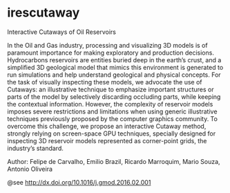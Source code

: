 # irescutaway

Interactive Cutaways of Oil Reservoirs

In the Oil and Gas industry, processing and visualizing 3D models is of paramount importance for making exploratory and production decisions. Hydrocarbons reservoirs are entities buried deep in the earth’s crust, and a simplified 3D geological model that mimics this environment is generated to run simulations and help understand geological and physical concepts. For the task of visually inspecting these models, we advocate the use of Cutaways: an illustrative technique to emphasize important structures or parts of the model by selectively discarding occluding parts, while keeping the contextual information. However, the complexity of reservoir models imposes severe restrictions and limitations when using generic illustrative techniques previously proposed by the computer graphics community. To overcome this challenge, we propose an interactive Cutaway method, strongly relying on screen-space GPU techniques, specially designed for inspecting 3D reservoir models represented as corner-point grids, the industry’s standard.

Author: Felipe de Carvalho, Emilio Brazil, Ricardo Marroquim, Mario Souza, Antonio Oliveira

@see http://dx.doi.org/10.1016/j.gmod.2016.02.001
